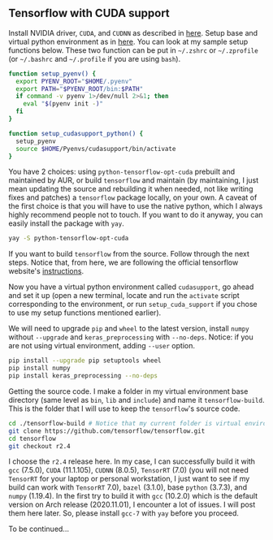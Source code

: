 ## Tensorflow with CUDA support
Install NVIDIA driver, `CUDA`, and `CUDNN` as described in [here](setting-up-archlinux.md). Setup base and virtual python environment as in [here](setting-up-archlinux.md). You can look at my sample setup functions below. These two function can be put in `~/.zshrc` or `~/.zprofile` (or `~/.bashrc` and `~/.profile` if you are using `bash`).

```bash
function setup_pyenv() {
  export PYENV_ROOT="$HOME/.pyenv"
  export PATH="$PYENV_ROOT/bin:$PATH"
  if command -v pyenv 1>/dev/null 2>&1; then
    eval "$(pyenv init -)"
  fi
}

function setup_cudasupport_python() {
  setup_pyenv
  source $HOME/Pyenvs/cudasupport/bin/activate
}
```

You have 2 choices: using `python-tensorflow-opt-cuda` prebuilt and maintained by AUR, or build `tensorflow` and maintain (by maintaining, I just mean updating the source and rebuilding it when needed, not like writing fixes and patches) a `tensorflow` package locally, on your own. A caveat of the first choice is that you will have to use the native python, which I always highly recommend people not to touch. If you want to do it anyway, you can easily install the package with `yay`.

```bash
yay -S python-tensorflow-opt-cuda
```

If you want to build `tensorflow` from the source. Follow through the next steps. Notice that, from here, we are following the official tensorflow website's [instructions](https://www.tensorflow.org/install/source). 

Now you have a virtual python environment called `cudasupport`, go ahead and set it up (open a new terminal, locate and run the `activate` script corresponding to the environment, or run `setup_cuda_support` if you chose to use my setup functions mentioned earlier).

We will need to upgrade `pip` and `wheel` to the latest version, install `numpy` without `--upgrade` and `keras_preprocessing` with `--no-deps`. Notice: if you are not using virtual environment, adding `--user` option.

```bash
pip install --upgrade pip setuptools wheel
pip install numpy
pip install keras_preprocessing --no-deps
```

Getting the source code. I make a folder in my virtual environment base directory (same level as `bin`, `lib` and `include`) and name it `tensorflow-build`. This is the folder that I will use to keep the `tensorflow`'s source code.

```bash
cd ./tensorflow-build # Notice that my current folder is virtual environment base dir
git clone https://github.com/tensorflow/tensorflow.git
cd tensorflow
git checkout r2.4
```

I choose the `r2.4` release here. In my case, I can successfully build it with `gcc` (7.5.0), `CUDA` (11.1.105), `CUDNN` (8.0.5), `TensorRT` (7.0) (you will not need `TensorRT` for your laptop or personal workstation, I just want to see if my build can work with `TensorRT` 7.0), `bazel` (3.1.0), base `python` (3.7.3), and `numpy` (1.19.4). In the first try to build it with `gcc` (10.2.0) which is the default version on Arch release (2020.11.01), I encounter a lot of issues. I will post them here later. So, please install `gcc-7` with `yay` before you proceed. 

To be continued...

